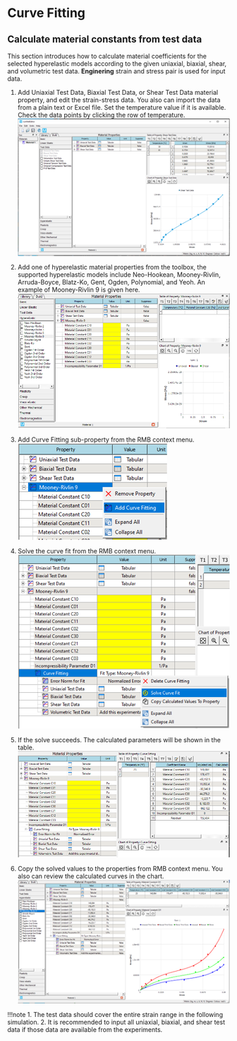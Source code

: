 # Curve Fitting

## Calculate material constants from test data 
This section introduces how to calculate material coefficients for the selected hyperelastic models according to the given uniaxial, biaxial, shear, and volumetric test data. **Enginering** strain and stress pair is used for input data.

1. Add Uniaxial Test Data, Biaxial Test Data, or Shear Test Data material property, and edit the strain-stress data. You also can import the data from a plain text or Excel file. Set the temperature value if it is available. Check the data points by clicking the row of temperature.<br/>
![finite_element_analysis_mateditor_hyperelastic_testdata](../img/mateditor/welsim_mateditor_hyperelastic_curvefit_testdata.png "Hyperelastic model test data")

2. Add one of hyperelastic material properties from the toolbox, the supported hyperelastic models include Neo-Hookean, Mooney-Rivlin, Arruda-Boyce, Blatz-Ko, Gent, Ogden, Polynomial, and Yeoh. An example of Mooney-Rivlin 9 is given here.<br/>
![finite_element_analysis_mateditor_hyperelastic_mooneyrivlin9_properties](../img/mateditor/welsim_mateditor_mooneyrivlin9_properties.png "Mooney-Rivlin 9 Properties")

3. Add Curve Fitting sub-property from the RMB context menu.<br/>
![finite_element_analysis_mateditor_mooneyrivlin9_add_curvefit](../img/mateditor/welsim_mateditor_mooneyrivlin9_add_curvefit.png "Add curve fitting property")

4. Solve the curve fit from the RMB context menu.<br/>
![finite_element_analysis_mateditor_mooneyrivlin9_solve_curvefit](../img/mateditor/welsim_mateditor_mooneyrivlin9_solve_curvefit.png "Curve fitting context menu")

5. If the solve succeeds. The calculated parameters will be shown in the table.<br/>
![finite_element_analysis_mateditor_mooneyrivlin9_curvefit_solved](../img/mateditor/welsim_mateditor_mooneyrivlin9_curvefit_solved.png "Solved curve fitting")

6. Copy the solved values to the properties from RMB context menu. You also can review the calculated curves in the chart.<br/>
![finite_element_analysis_mateditor_mooneyrivlin9_curves](../img/mateditor/welsim_mateditor_mooneyrivlin9_curves.png "Copy the calculated values to the property and display curves in the chart")


!!!note
    1. The test data should cover the entire strain range in the following simulation. 
    2. It is recommended to input all uniaxial, biaxial, and shear test data if those data are available from the experiments.


